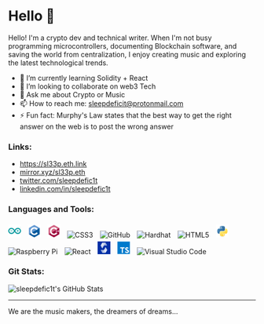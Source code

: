 
# Hello 👋
        
Hello! I'm a crypto dev and technical writer. When I'm not busy programming microcontrollers, documenting Blockchain software, and saving the world from centralization, I enjoy creating music and exploring the latest technological trends.

- 🌱 I’m currently learning Solidity + React
- 👯 I’m looking to collaborate on web3 Tech
- 💬 Ask me about Crypto or Music
- 📫 How to reach me: <a href="mailto:sleepdeficit@protonmail.com">sleepdeficit@protonmail.com</a>
- ⚡ Fun fact: Murphy's Law states that the best way to get the right answer on the web is to post the wrong answer

### Links:

- <a href="https://sl33p.eth.link" target="_blank" rel="noopener noreferrer">https://sl33p.eth.link</a>
- <a href="https://mirror.xyz/sl33p.eth" target="_blank" rel="noopener noreferrer">mirror.xyz/sl33p.eth</a>
- <a href="https://twitter.com/sleepdefic1t" target="_blank" rel="noopener noreferrer">twitter.com/sleepdefic1t</a>
- <a href="https://www.linkedin.com/in/sleepdefic1t" target="_blank" rel="noopener noreferrer">linkedin.com/in/sleepdefic1t</a>

### Languages and Tools:

<div style="align-content:left;">
    <img alt="Arduino" width="26px" src="https://raw.githubusercontent.com/devicons/devicon/master/icons/arduino/arduino-original.svg" style="padding-right: 10px; margin-top: 5px;" />
    <img alt="C" width="26px" src="https://raw.githubusercontent.com/devicons/devicon/master/icons/c/c-original.svg" style="padding-right: 10px; margin-top: 5px;" />
    <img alt="C++" width="26px" src="https://raw.githubusercontent.com/devicons/devicon/master/icons/cplusplus/cplusplus-original.svg" style="padding-right: 10px; margin-top: 5px;" />
    <img alt="CSS3" width="26px" src="https://cdn.jsdelivr.net/gh/devicons/devicon/icons/css3/css3-original.svg" style="padding-right: 10px; margin-top: 5px;" />
    <img alt="GitHub" width="26px" src="https://user-images.githubusercontent.com/3369400/139447912-e0f43f33-6d9f-45f8-be46-2df5bbc91289.png" style="padding-right: 10px; margin-top: 5px;" />
    <img alt="Hardhat" width="26px" src="https://c.gitcoin.co/grants/32b6fabb70180e949a0490be4d9f1a2d/Hardhat-color-logotype-vertical.svg" style="padding-right: 10px; margin-top: 5px;" />
    <img alt="HTML5" width="26px" src="https://cdn.jsdelivr.net/gh/devicons/devicon/icons/html5/html5-original.svg" style="padding-right: 10px; margin-top: 5px;" />
    <img alt="Python" width="26px" src="https://raw.githubusercontent.com/devicons/devicon/master/icons/python/python-original.svg" style="padding-right: 10px; margin-top: 5px;" />
    <img alt="Raspberry Pi" width="20px" src="https://static.cdnlogo.com/logos/r/98/raspberry-pi.svg" style="padding-right: 10px; margin-top: 5px;" />
    <img alt="React" width="26px" src="https://cdn.jsdelivr.net/gh/devicons/devicon/icons/react/react-original.svg" style="padding-right: 10px; margin-top: 5px;" />
    <img alt="Solidity" width="26px" src="./icons/solidity-original.svg" style="padding-right: 10px; margin-top: 5px;" />
    <img alt="TypeScript" width="26px" src="https://raw.githubusercontent.com/devicons/devicon/master/icons/typescript/typescript-original.svg" style="padding-right: 10px; margin-top: 5px;" />
    <img alt="Visual Studio Code" width="26px" src="https://cdn.jsdelivr.net/gh/devicons/devicon/icons/vscode/vscode-original.svg" style="padding-right: 10px; margin-top: 5px;" />
</div>

### Git Stats:

<div style="align-content:center;">
    <img align="left" alt="sleepdefic1t's GitHub Stats" src="https://github-readme-stats.vercel.app/api?username=sleepdefic1t&show_icons=true&hide_border=false&title_color=30CFD0&icon_color=FFE400&bg_color=09131B&text_color=ffffff&border_color=0c1a25" />
</div>

---

We are the music makers, the dreamers of dreams...

